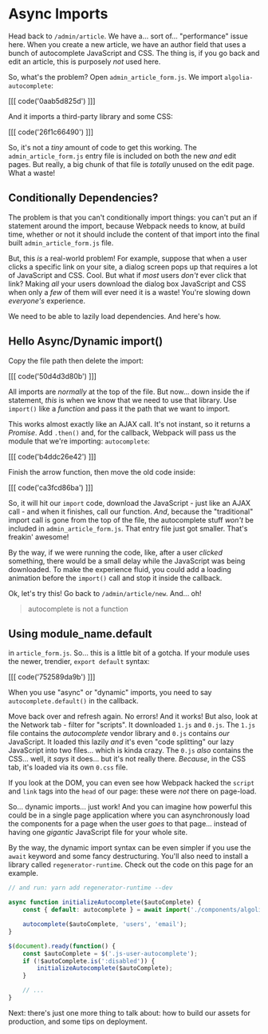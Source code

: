 # Async Imports

Head back to `/admin/article`. We have a... sort of... "performance" issue here.
When you create a new article, we have an author field that uses a bunch of
autocomplete JavaScript and CSS. The thing is, if you go back and edit an article,
this is purposely *not* used here.

So, what's the problem? Open `admin_article_form.js`. We import
`algolia-autocomplete`:

[[[ code('0aab5d825d') ]]]

And it imports a third-party library and some CSS:

[[[ code('26f1c66490') ]]]

So, it's not a *tiny* amount of code to get this working. The `admin_article_form.js`
entry file is included on both the new *and* edit pages. But really, a big chunk
of that file is *totally* unused on the edit page. What a waste!

## Conditionally Dependencies?

The problem is that you can't conditionally import things: you can't put an if
statement around the import, because Webpack needs to know, at build time, whether
or not it should include the content of that import into the final built
`admin_article_form.js` file.

But, this *is* a real-world problem! For example, suppose that when a user clicks
a specific link on your site, a dialog screen pops up that requires a lot of
JavaScript and CSS. Cool. But what if *most* users *don't* ever click that link?
Making *all* your users download the dialog box JavaScript and CSS when only a
*few* of them will ever need it is a waste! You're slowing down *everyone's* experience.

We need to be able to lazily load dependencies. And here's how.

## Hello Async/Dynamic import()

Copy the file path then delete the import:

[[[ code('50d4d3d80b') ]]]

All imports are *normally* at the top of the file. But now... down inside
the if statement, *this* is when we know that we need to use that library.
Use `import()` like a *function* and pass it the path that we want to import.

This works almost exactly like an AJAX call. It's not instant, so it returns a
*Promise*. Add `.then()` and, for the callback, Webpack will pass us the module
that we're importing: `autocomplete`:

[[[ code('b4ddc26e42') ]]]

Finish the arrow function, then move the old code inside:

[[[ code('ca3fcd86ba') ]]]

So, it will hit our `import` code, download the JavaScript - just like an AJAX
call - and when it finishes, call our function. *And*, because the "traditional"
import call is gone from the top of the file, the autocomplete stuff *won't* be
included in `admin_article_form.js`. That entry file just got smaller.
That's freakin' awesome!

By the way, if we were running the code, like, after a user *clicked*
something, there would be a small delay while the JavaScript was being downloaded.
To make the experience fluid, you could add a loading animation before the `import()`
call and stop it inside the callback.

Ok, let's try this! Go back to `/admin/article/new`. And... oh!

> autocomplete is not a function

## Using module_name.default

in `article_form.js`. So... this is a little bit of a gotcha. If your module uses
the newer, trendier, `export default` syntax:

[[[ code('752589da9b') ]]]

When you use "async" or "dynamic" imports, you need to say `autocomplete.default()`
in the callback.

Move back over and refresh again. No errors! And it works! But also, look at the
Network tab - filter for "scripts". It downloaded `1.js` and `0.js`. The `1.js`
file contains the *autocomplete* vendor library and `0.js` contains *our* JavaScript.
It loaded this lazily *and* it's even "code splitting" our lazy JavaScript into
two files... which is kinda crazy. The `0.js` *also* contains the CSS... well,
it *says* it does... but it's not really there. *Because*, in the CSS tab, it's
loaded via its own `0.css` file.

If you look at the DOM, you can even see how Webpack hacked the `script` and `link`
tags into the `head` of our page: these were *not* there on page-load.

So... dynamic imports... just work! And you can imagine how powerful this could be
in a single page application where you can asynchronously load the components for
a page when the user *goes* to that page... instead of having one *gigantic*
JavaScript file for your whole site.

By the way, the dynamic import syntax can be even simpler if you use the `await`
keyword and some fancy destructuring. You'll also need to install a library
called `regenerator-runtime`. Check out the code on this page for an example.

```javascript
// and run: yarn add regenerator-runtime --dev

async function initializeAutocomplete($autoComplete) {
    const { default: autocomplete } = await import('./components/algolia-autocomplete');

    autocomplete($autoComplete, 'users', 'email');
}

$(document).ready(function() {
    const $autoComplete = $('.js-user-autocomplete');
    if (!$autoComplete.is(':disabled')) {
        initializeAutocomplete($autoComplete);
    }

    // ...
}
```

Next: there's just one more thing to talk about: how to build our assets for production,
and some tips on deployment.
